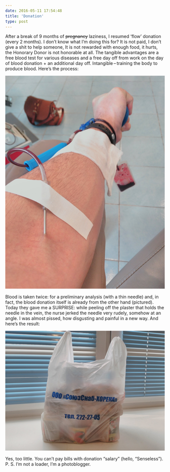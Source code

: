 ```yaml
---
date: 2016-05-11 17:54:48
title: 'Donation'
type: post
---
```


After a break of 9 months of ~~pregnancy~~ laziness, I resumed ‘flow’ donation (every 2 months). I don’t know what I’m
doing this for? It is not paid, I don’t give a shit to help someone, It is not rewarded with enough food, it hurts, the
Honorary Donor is not honorable at all. The tangible advantages are a free blood test for various diseases and a free
day off from work on the day of blood donation + an additional day off. Intangible – training the body to produce blood.
Here’s the process:

![Hand](ruka.jpg)

Blood is taken twice: for a preliminary analysis (with a thin needle) and, in fact, the blood donation itself is already
from the other hand (pictured). Today they gave me a SURPRISE: while peeling off the plaster that holds the needle in
the vein, the nurse jerked the needle very rudely, somehow at an angle. I was almost pissed, how disgusting and painful
in a new way. And here’s the result:

![Package](paket.jpg)

Yes, too little. You can’t pay bills with donation “salary” (hello, “Senseless”). P. S. I’m not a loader, I’m a
photoblogger.
